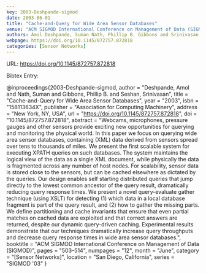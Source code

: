 ```yaml
---
key: 2003-Deshpande-sigmod
date: 2003-06-01
title: "Cache-and-Query for Wide Area Sensor Databases"
venue: "ACM SIGMOD International Conference on Management of Data (SIGMOD)"
authors: Amol Deshpande, Suman Nath, Phillip B. Gibbons and Srinivasan Seshan
webpage: https://doi.org/10.1145/872757.872818
categories: [Sensor Networks]
---
```


URL: https://doi.org/10.1145/872757.872818

Bibtex Entry:

@inproceedings{2003-Deshpande-sigmod,
    author = "Deshpande, Amol and Nath, Suman and Gibbons, Phillip B. and Seshan, Srinivasan",
    title = "Cache-and-Query for Wide Area Sensor Databases",
    year = "2003",
    isbn = "158113634X",
    publisher = "Association for Computing Machinery",
    address = "New York, NY, USA",
    url = "https://doi.org/10.1145/872757.872818",
    doi = "10.1145/872757.872818",
    abstract = "Webcams, microphones, pressure gauges and other sensors provide exciting new opportunities for querying and monitoring the physical world. In this paper we focus on querying wide area sensor databases, containing (XML) data derived from sensors spread over tens to thousands of miles. We present the first scalable system for executing XPATH queries on such databases. The system maintains the logical view of the data as a single XML document, while physically the data is fragmented across any number of host nodes. For scalability, sensor data is stored close to the sensors, but can be cached elsewhere as dictated by the queries. Our design enables self starting distributed queries that jump directly to the lowest common ancestor of the query result, dramatically reducing query response times. We present a novel query-evaluate gather technique (using XSLT) for detecting (1) which data in a local database fragment is part of the query result, and (2) how to gather the missing parts. We define partitioning and cache invariants that ensure that even partial matches on cached data are exploited and that correct answers are returned, despite our dynamic query-driven caching. Experimental results demonstrate that our techniques dramatically increase query throughputs and decrease query response times in wide area sensor databases.",
    booktitle = "ACM SIGMOD International Conference on Management of Data (SIGMOD)",
    pages = "503–514",
    numpages = "12",
    month = "June",
    category = "[Sensor Networks]",
    location = "San Diego, California",
    series = "SIGMOD '03"
}

